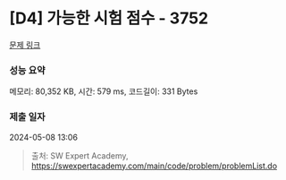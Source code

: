 # [D4] 가능한 시험 점수 - 3752 

[문제 링크](https://swexpertacademy.com/main/code/problem/problemDetail.do?contestProbId=AWHPkqBqAEsDFAUn) 

### 성능 요약

메모리: 80,352 KB, 시간: 579 ms, 코드길이: 331 Bytes

### 제출 일자

2024-05-08 13:06



> 출처: SW Expert Academy, https://swexpertacademy.com/main/code/problem/problemList.do